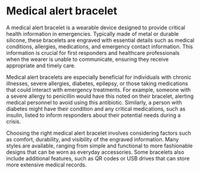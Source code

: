 [//]: # (source: gpt-40)
[//]: # (tags: treatments devices)

# Medical alert bracelet

A medical alert bracelet is a wearable device designed to provide critical health information in emergencies. Typically made of metal or durable silicone, these bracelets are engraved with essential details such as medical conditions, allergies, medications, and emergency contact information. This information is crucial for first responders and healthcare professionals when the wearer is unable to communicate, ensuring they receive appropriate and timely care.

Medical alert bracelets are especially beneficial for individuals with chronic illnesses, severe allergies, diabetes, epilepsy, or those taking medications that could interact with emergency treatments. For example, someone with a severe allergy to penicillin would have this noted on their bracelet, alerting medical personnel to avoid using this antibiotic. Similarly, a person with diabetes might have their condition and any critical medications, such as insulin, listed to inform responders about their potential needs during a crisis.

Choosing the right medical alert bracelet involves considering factors such as comfort, durability, and visibility of the engraved information. Many styles are available, ranging from simple and functional to more fashionable designs that can be worn as everyday accessories. Some bracelets also include additional features, such as QR codes or USB drives that can store more extensive medical records.


